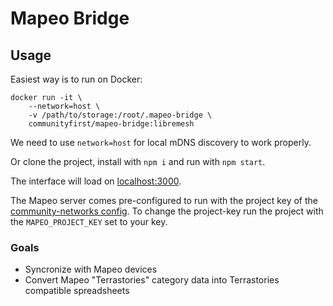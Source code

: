 # Mapeo Bridge

## Usage

Easiest way is to run on Docker:

```
docker run -it \
    --network=host \
    -v /path/to/storage:/root/.mapeo-bridge \
    communityfirst/mapeo-bridge:libremesh
```

We need to use `network=host` for local mDNS discovery to work properly.

Or clone the project, install with `npm i` and run with `npm start`.

The interface will load on [localhost:3000](http://localhost:3000/).

The Mapeo server comes pre-configured to run with the project key of the [community-networks config](). To change the project-key run the project with the `MAPEO_PROJECT_KEY` set to your key.

### Goals

- Syncronize with Mapeo devices
- Convert Mapeo "Terrastories" category data into Terrastories compatible spreadsheets
